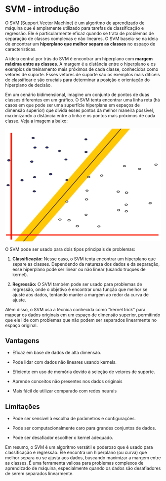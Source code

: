 # SVM - introdução

O SVM (Support Vector Machine) é um algoritmo de aprendizado de máquina que é amplamente utilizado para tarefas de classificação e regressão. Ele é particularmente eficaz quando se trata de problemas de separação de classes complexas e não lineares. O SVM baseia-se na ideia de encontrar um **hiperplano que melhor separe as classes** no espaço de características.

A ideia central por trás do SVM é encontrar um hiperplano com **margem máxima entre as classes**. A margem é a distância entre o hiperplano e os exemplos de treinamento mais próximos de cada classe, conhecidos como vetores de suporte. Esses vetores de suporte são os exemplos mais difíceis de classificar e são cruciais para determinar a posição e orientação do hiperplano de decisão.

Em um cenário bidimensional, imagine um conjunto de pontos de duas classes diferentes em um gráfico. O SVM tenta encontrar uma linha reta (há casos em que pode ser uma superfície hiperplana em espaços de dimensão superior) que divida esses pontos da melhor maneira possível, maximizando a distância entre a linha e os pontos mais próximos de cada classe. Veja a imagem a baixo:

![](./assets/representacao-margem-maxima.png)

O SVM pode ser usado para dois tipos principais de problemas:

1. **Classificação:** Nesse caso, o SVM tenta encontrar um hiperplano que separe as classes. Dependendo da natureza dos dados e da separação, esse hiperplano pode ser linear ou não linear (usando truques de kernel).

2. **Regressão:** O SVM também pode ser usado para problemas de regressão, onde o objetivo é encontrar uma função que melhor se ajuste aos dados, tentando manter a margem ao redor da curva de ajuste.

Além disso, o SVM usa a técnica conhecida como "kernel trick" para mapear os dados originais em um espaço de dimensão superior, permitindo que ele lide com problemas que não podem ser separados linearmente no espaço original.

## **Vantagens**

- Eficaz em base de dados de alta dimensão.

- Pode lidar com dados não lineares usando kernels.

- Eficiente em uso de memória devido à seleção de vetores de suporte.

- Aprende conceitos não presentes nos dados originais

- Mais fácil de utilizar comparado com redes neurais

## **Limitações**

- Pode ser sensível à escolha de parâmetros e configurações.

- Pode ser computacionalmente caro para grandes conjuntos de dados.

- Pode ser desafiador escolher o kernel adequado.

Em resumo, o SVM é um algoritmo versátil e poderoso que é usado para classificação e regressão. Ele encontra um hiperplano (ou curva) que melhor separa ou se ajusta aos dados, buscando maximizar a margem entre as classes. É uma ferramenta valiosa para problemas complexos de aprendizado de máquina, especialmente quando os dados são desafiadores de serem separados linearmente.